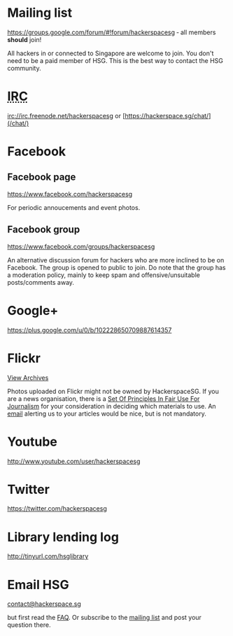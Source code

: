 # Mailing list

<https://groups.google.com/forum/#!forum/hackerspacesg> &dash; all members **should** join!

All hackers in or connected to Singapore are welcome to join. You don't need to
be a paid member of HSG. This is the best way to contact the HSG community.

# <abbr title="Internet Relay Chat">IRC</abbr>

<irc://irc.freenode.net/hackerspacesg> or [https://hackerspace.sg/chat/](/chat/)

# Facebook

## Facebook page 

<https://www.facebook.com/hackerspacesg>

For periodic annoucements and event photos.

## Facebook group

<https://www.facebook.com/groups/hackerspacesg>

An alternative discussion forum for hackers who are more inclined to be on Facebook. The group is opened to public to join. Do note that the group has a moderation policy, mainly to keep spam and offensive/unsuitable posts/comments away.

# Google+

<https://plus.google.com/u/0/b/102228650709887614357>

# Flickr

<a href="https://www.flickr.com/search/?text=hackerspacesg%20OR%20hackersapce.sg&sort=date-posted-desc">View Archives</a>

Photos uploaded on Flickr might not be owned by HackerspaceSG. If you are a news organisation, there is a [Set Of Principles In Fair Use For Journalism](http://www.cmsimpact.org/journalism) for your consideration in deciding which materials to use. An [email](#email-hsg) alerting us to your articles would be nice, but is not mandatory.


# Youtube

<http://www.youtube.com/user/hackerspacesg>

# Twitter

<https://twitter.com/hackerspacesg>

# Library lending log

<http://tinyurl.com/hsglibrary>

# Email HSG

<contact@hackerspace.sg>

but first read the [FAQ](/faq). Or subscribe to the [mailing list](#mailing-list) and post your question there.

